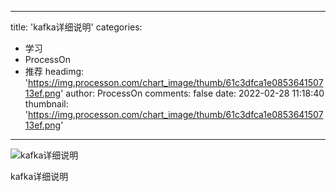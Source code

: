 
---
title: 'kafka详细说明'
categories: 
 - 学习
 - ProcessOn
 - 推荐
headimg: 'https://img.processon.com/chart_image/thumb/61c3dfca1e085364150713ef.png'
author: ProcessOn
comments: false
date: 2022-02-28 11:18:40
thumbnail: 'https://img.processon.com/chart_image/thumb/61c3dfca1e085364150713ef.png'
---

<div>   
<img class="thumb" alt="kafka详细说明" src="https://img.processon.com/chart_image/thumb/61c3dfca1e085364150713ef.png" referrerpolicy="no-referrer">
<p>kafka详细说明</p>  
</div>
            